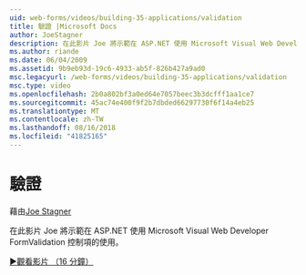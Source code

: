 ```yaml
---
uid: web-forms/videos/building-35-applications/validation
title: 驗證 |Microsoft Docs
author: JoeStagner
description: 在此影片 Joe 將示範在 ASP.NET 使用 Microsoft Visual Web Developer FormValidation 控制項的使用。
ms.author: riande
ms.date: 06/04/2009
ms.assetid: 9b9eb93d-19c6-4933-ab5f-826b427a9ad0
msc.legacyurl: /web-forms/videos/building-35-applications/validation
msc.type: video
ms.openlocfilehash: 2b0a802bf3a0ed64e7057beec3b3dcfff1aa1ce7
ms.sourcegitcommit: 45ac74e400f9f2b7dbded66297730f6f14a4eb25
ms.translationtype: MT
ms.contentlocale: zh-TW
ms.lasthandoff: 08/16/2018
ms.locfileid: "41825165"
---
```

<a name="validation"></a>驗證
====================
藉由[Joe Stagner](https://github.com/JoeStagner)

在此影片 Joe 將示範在 ASP.NET 使用 Microsoft Visual Web Developer FormValidation 控制項的使用。

[&#9654;觀看影片 （16 分鐘）](https://channel9.msdn.com/Blogs/ASP-NET-Site-Videos/validation)
